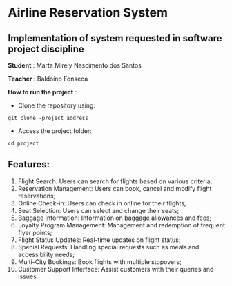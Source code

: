 # Airline Reservation System
 
 ## Implementation of system requested in software project discipline
 
 **Student** : Marta Mirely Nascimento dos Santos
 
 **Teacher** : Baldoíno Fonseca
 
 **How to run the project** : 
 
 * Clone the repository using: 
 
  `git clone -project address`
 
  * Access the project folder:
 
  `cd project`
 
 
 ## Features:
 1. Flight Search: Users can search for flights based on various criteria;
 2. Reservation Management: Users can book, cancel and modify flight reservations;
 3. Online Check-in: Users can check in online for their flights;
 4. Seat Selection: Users can select and change their seats;
 5. Baggage Information: Information on baggage allowances and fees;
 6. Loyalty Program Management: Management and redemption of frequent flyer points;
 7. Flight Status Updates: Real-time updates on flight status;
 8. Special Requests: Handling special requests such as meals and accessibility needs;
 9. Multi-City Bookings: Book flights with multiple stopovers;
10. Customer Support Interface: Assist customers with their queries and issues.
